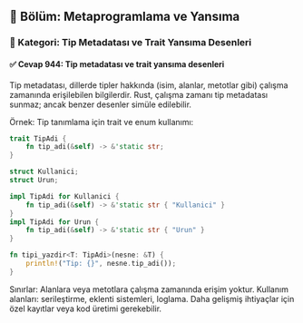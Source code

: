 ## 📘 Bölüm: Metaprogramlama ve Yansıma
### 🔹 Kategori: Tip Metadatası ve Trait Yansıma Desenleri
#### ✅ Cevap 944: Tip metadatası ve trait yansıma desenleri

Tip metadatası, dillerde tipler hakkında (isim, alanlar, metotlar gibi) çalışma zamanında erişilebilen bilgilerdir. Rust, çalışma zamanı tip metadatası sunmaz; ancak benzer desenler simüle edilebilir.

Örnek: Tip tanımlama için trait ve enum kullanımı:

```rust
trait TipAdi {
    fn tip_adi(&self) -> &'static str;
}

struct Kullanici;
struct Urun;

impl TipAdi for Kullanici {
    fn tip_adi(&self) -> &'static str { "Kullanici" }
}
impl TipAdi for Urun {
    fn tip_adi(&self) -> &'static str { "Urun" }
}

fn tipi_yazdir<T: TipAdi>(nesne: &T) {
    println!("Tip: {}", nesne.tip_adi());
}
```

Sınırlar: Alanlara veya metotlara çalışma zamanında erişim yoktur. Kullanım alanları: serileştirme, eklenti sistemleri, loglama. Daha gelişmiş ihtiyaçlar için özel kayıtlar veya kod üretimi gerekebilir.
